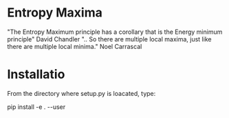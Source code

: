 # Entropy Maxima

"The Entropy Maximum principle has a corollary that is the Energy minimum principle" David Chandler
".. So there are multiple local maxima, just like there are multiple local minima." Noel Carrascal

# Installatio
From the directory where setup.py is loacated, type:

pip install -e . --user

